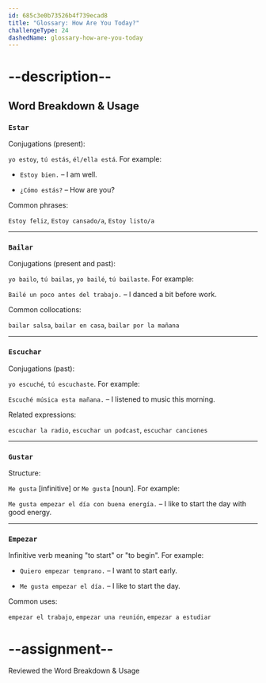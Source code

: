 ```yaml
---
id: 685c3e0b73526b4f739ecad8
title: "Glossary: How Are You Today?"
challengeType: 24
dashedName: glossary-how-are-you-today
---
```


<!-- GRAMMAR -->

# --description--

## Word Breakdown & Usage

### `Estar`

Conjugations (present):

`yo estoy`, `tú estás`, `él/ella está`. For example:

- `Estoy bien.` – I am well.

- `¿Cómo estás?` – How are you?

Common phrases:

`Estoy feliz`, `Estoy cansado/a`, `Estoy listo/a`

---

### `Bailar`

Conjugations (present and past):

`yo bailo`, `tú bailas`, `yo bailé`, `tú bailaste`. For example:

`Bailé un poco antes del trabajo.` – I danced a bit before work.

Common collocations:

`bailar salsa`, `bailar en casa`, `bailar por la mañana`

---

### `Escuchar`

Conjugations (past):

`yo escuché`, `tú escuchaste`. For example:

`Escuché música esta mañana.` – I listened to music this morning.

Related expressions:

`escuchar la radio`, `escuchar un podcast`, `escuchar canciones`

---

### `Gustar`

Structure:

`Me gusta` [infinitive] or `Me gusta` [noun]. For example:

`Me gusta empezar el día con buena energía.` – I like to start the day with good energy.

---

### `Empezar`

Infinitive verb meaning "to start" or "to begin". For example:

- `Quiero empezar temprano.` – I want to start early.

- `Me gusta empezar el día.` – I like to start the day.

Common uses:

`empezar el trabajo`, `empezar una reunión`, `empezar a estudiar`

# --assignment--

Reviewed the Word Breakdown & Usage
